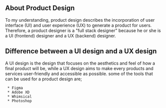 ## About Product Design

To my understanding, product design describes the incorporation of user interface (UI) and user experience (UX) to generate a product for users. Therefore, a product 
designer is a "full stack designer" because he or she is a UI (frontend) designer and a UX (backend) designer.

## Difference between a UI design and a UX design

A UI design is the design that focuses on the aesthetics and feel of how a final product will be, while a UX design aims to make every products and services 
user-friendly and accessible as possible. some of the tools that can be used for a product design are;

     * Figma 
     * Adobe XD
     * Whimsical
     * Photoshop
